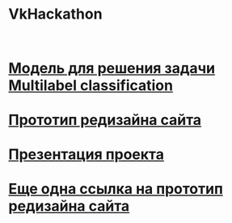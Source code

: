 # VkHackathon
 
 
 <h1>
  <br>
  <a href="https://github.com/TayaPenskaya/VkHackathon/blob/master/multi-label-classification-bert.ipynb">Модель для решения задачи Multilabel classification</a>
 <br>
 <br>
 <a href="https://www.figma.com/file/sgKJiRfpgUPNFf1UIwHIW0/special-projects?node-id=204%3A76">Прототип редизайна сайта</a>
  <br>
 <br>
 <a href="https://github.com/TayaPenskaya/VkHackathon/blob/master/VK_Hackathon.pptx">Презентация проекта</a>
  <br>
 <br>
 <a href="https://github.com/TayaPenskaya/VkHackathon/blob/master/special%20projects.fig">Еще одна ссылка на прототип редизайна сайта</a>
  <br>
 </h1>
